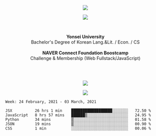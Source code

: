 <p align='center'>
  <img src="https://capsule-render.vercel.app/api?type=wave&color=FBEFF5&text=Minji%20Kim%&fontSize=80&height=200&fontColor=848484&animation=fadeIn" />
</p>

<p align='center'>
  <img src='https://hits.seeyoufarm.com/api/count/incr/badge.svg?url=https%3A%2F%2Fgithub.com%2Fmingd1023&count_bg=%23FFE0E0&title_bg=%23FFFFFF&icon=&icon_color=%23E7E7E7&title=%5E%7E%5E&edge_flat=false' />
</p>
<br/>
<p align='center'>
<b>Yonsei University</b>
<br>
Bachelor's Degree of Korean Lang.&Lit. / Econ. / CS
<br>
<br>
<b>NAVER Connect Foundation Boostcamp</b>
<br>
Challenge & Membership (Web Fullstack/JavaScript)
</p>
<br/>
<br/>
<p align='center'>
  <img src='https://github-readme-stats.vercel.app/api?username=mingd1023&hide=stars&show_icons=true&title_color=F5A9BC&text_color=F6CED8&icon_color=F5A9BC&bg_color=FFFFFF&hide_border=false&disable_animations=false' />
</p>

<p align='center'>
  <img src="https://capsule-render.vercel.app/api?type=wave&color=FBEFF5&height=100&animation=fadeIn&section=footer" />
</p>

<!--START_SECTION:waka-->
```text
Week: 24 February, 2021 - 03 March, 2021

JSX          26 hrs 1 min    ██████████████████░░░░░░░   72.50 % 
JavaScript   8 hrs 57 mins   ██████▒░░░░░░░░░░░░░░░░░░   24.95 % 
Python       34 mins         ▒░░░░░░░░░░░░░░░░░░░░░░░░   01.58 % 
JSON         19 mins         ▒░░░░░░░░░░░░░░░░░░░░░░░░   00.90 % 
CSS          1 min           ░░░░░░░░░░░░░░░░░░░░░░░░░   00.06 % 
```
<!--END_SECTION:waka-->
<br/>
